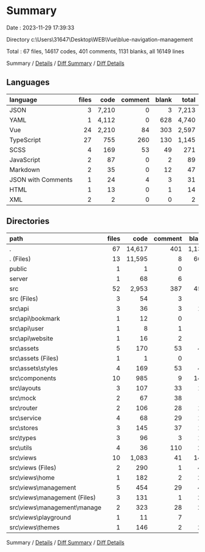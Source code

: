 # Summary

Date : 2023-11-29 17:39:33

Directory c:\\Users\\31647\\Desktop\\WEB\\Vue\\blue-navigation-management

Total : 67 files,  14617 codes, 401 comments, 1131 blanks, all 16149 lines

Summary / [Details](details.md) / [Diff Summary](diff.md) / [Diff Details](diff-details.md)

## Languages
| language | files | code | comment | blank | total |
| :--- | ---: | ---: | ---: | ---: | ---: |
| JSON | 3 | 7,210 | 0 | 3 | 7,213 |
| YAML | 1 | 4,112 | 0 | 628 | 4,740 |
| Vue | 24 | 2,210 | 84 | 303 | 2,597 |
| TypeScript | 27 | 755 | 260 | 130 | 1,145 |
| SCSS | 4 | 169 | 53 | 49 | 271 |
| JavaScript | 2 | 87 | 0 | 2 | 89 |
| Markdown | 2 | 35 | 0 | 12 | 47 |
| JSON with Comments | 1 | 24 | 4 | 3 | 31 |
| HTML | 1 | 13 | 0 | 1 | 14 |
| XML | 2 | 2 | 0 | 0 | 2 |

## Directories
| path | files | code | comment | blank | total |
| :--- | ---: | ---: | ---: | ---: | ---: |
| . | 67 | 14,617 | 401 | 1,131 | 16,149 |
| . (Files) | 13 | 11,595 | 8 | 666 | 12,269 |
| public | 1 | 1 | 0 | 0 | 1 |
| server | 1 | 68 | 6 | 7 | 81 |
| src | 52 | 2,953 | 387 | 458 | 3,798 |
| src (Files) | 3 | 54 | 3 | 9 | 66 |
| src\\api | 3 | 36 | 3 | 13 | 52 |
| src\\api\\bookmark | 1 | 12 | 0 | 5 | 17 |
| src\\api\\user | 1 | 8 | 1 | 4 | 13 |
| src\\api\\website | 1 | 16 | 2 | 4 | 22 |
| src\\assets | 5 | 170 | 53 | 49 | 272 |
| src\\assets (Files) | 1 | 1 | 0 | 0 | 1 |
| src\\assets\\styles | 4 | 169 | 53 | 49 | 271 |
| src\\components | 10 | 985 | 9 | 142 | 1,136 |
| src\\layouts | 3 | 107 | 33 | 16 | 156 |
| src\\mock | 2 | 67 | 38 | 4 | 109 |
| src\\router | 2 | 106 | 28 | 18 | 152 |
| src\\service | 4 | 68 | 29 | 16 | 113 |
| src\\stores | 3 | 145 | 37 | 18 | 200 |
| src\\types | 3 | 96 | 3 | 12 | 111 |
| src\\utils | 4 | 36 | 110 | 20 | 166 |
| src\\views | 10 | 1,083 | 41 | 141 | 1,265 |
| src\\views (Files) | 2 | 290 | 1 | 46 | 337 |
| src\\views\\home | 1 | 182 | 2 | 23 | 207 |
| src\\views\\management | 5 | 454 | 29 | 49 | 532 |
| src\\views\\management (Files) | 3 | 131 | 1 | 23 | 155 |
| src\\views\\management\\manage | 2 | 323 | 28 | 26 | 377 |
| src\\views\\playground | 1 | 11 | 7 | 3 | 21 |
| src\\views\\themes | 1 | 146 | 2 | 20 | 168 |

Summary / [Details](details.md) / [Diff Summary](diff.md) / [Diff Details](diff-details.md)